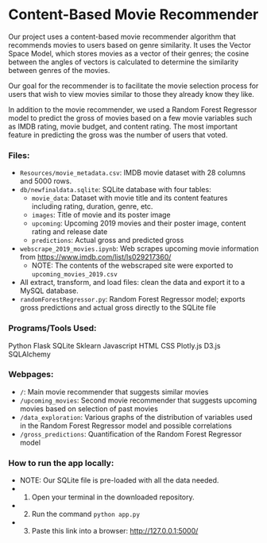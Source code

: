 # Content-Based Movie Recommender

Our project uses a content-based movie recommender algorithm that recommends movies to users based on genre similarity. It uses the Vector Space Model, which stores movies as a vector of their genres; the cosine between the angles of vectors is calculated to determine the similarity between genres of the movies.

Our goal for the recommender is to facilitate the movie selection process for users that wish to view movies similar to those they already know they like.

In addition to the movie recommender, we used a Random Forest Regressor model to predict the gross of movies based on a few movie variables such as IMDB rating, movie budget, and content rating. The most important feature in predicting the gross was the number of users that voted.

### Files:
* `Resources/movie_metadata.csv`: IMDB movie dataset with 28 columns and 5000 rows. 
* `db/newfinaldata.sqlite`: SQLite database with four tables:
    * `movie_data`: Dataset with movie title and its content features including rating, duration, genre, etc.
    * `images`: Title of movie and its poster image
    * `upcoming`: Upcoming 2019 movies and their poster image, content rating and release date
    * `predictions`: Actual gross and predicted gross
* `webscrape_2019_movies.ipynb`: Web scrapes upcoming movie information from https://www.imdb.com/list/ls029217360/
    * NOTE: The contents of the webscraped site were exported to `upcoming_movies_2019.csv`
* All extract, transform, and load files: clean the data and export it to a MySQL database.
* `randomForestRegressor.py`: Random Forest Regressor model; exports gross predictions and actual gross directly to the SQLite file 

### Programs/Tools Used:
Python Flask
SQLite
Sklearn
Javascript
HTML
CSS
Plotly.js
D3.js
SQLAlchemy

### Webpages:
* `/`: Main movie recommender that suggests similar movies
* `/upcoming_movies`: Second movie recommender that suggests upcoming movies based on selection of past movies
* `/data_exploration`: Various graphs of the distribution of variables used in the Random Forest Regressor model and possible correlations
* `/gross_predictions`: Quantification of the Random Forest Regressor model

### How to run the app locally:
* NOTE: Our SQLite file is pre-loaded with all the data needed.
* 1) Open your terminal in the downloaded repository.
* 2) Run the command `python app.py`
* 3) Paste this link into a browser: http://127.0.0.1:5000/




